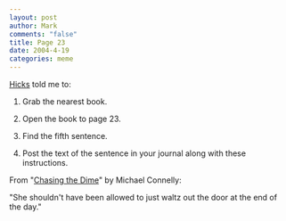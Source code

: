 ```yaml
--- 
layout: post
author: Mark
comments: "false"
title: Page 23
date: 2004-4-19
categories: meme
---
```

<a href="http://www.hicksdesign.co.uk/journal/" title="// hicksdesign :: journal">Hicks</a> told me to:


1. Grab the nearest book.


2. Open the book to page 23.


3. Find the fifth sentence.


4. Post the text of the sentence in your journal along with these instructions.

From "<a href="https://secure.palmdigitalmedia.com/product/detail/7130" title="Chasing the Dime">Chasing the Dime</a>" by Michael Connelly:

"She shouldn't have been allowed to just waltz out the door at the end of the day."
